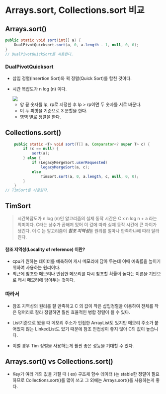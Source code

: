 # Arrays.sort, Collections.sort 비교



## Arrays.sort()

```java
public static void sort(int[] a) {
    DualPivotQuicksort.sort(a, 0, a.length - 1, null, 0, 0);
}
// DualPivotQuickSort를 사용한다.
```

### DualPivotQuicksort

* 삽입 정렬(Insertion Sort)와 퀵 정렬(Quick Sort)를 합친 것이다.

* 시간 복잡도가 n log (n) 이다.

  <img src="https://img1.daumcdn.net/thumb/R1280x0/?scode=mtistory2&fname=https%3A%2F%2Fblog.kakaocdn.net%2Fdn%2FqkyqI%2Fbtq0Ojy018S%2FaFT4WgPljjR4URPB52wej0%2Fimg.png">

  * 양 끝 숫자를 lp, rp로 지정한 후 lp > rp이면 두 숫자를 서로 바꾼다.
  * 이 두 피벗을 기준으로 3 분할을 한다.
  * 영역 별로 정렬을 한다.



## Collections.sort()

```java
    public static <T> void sort(T[] a, Comparator<? super T> c) {
        if (c == null) {
            sort(a);
        } else {
            if (LegacyMergeSort.userRequested)
                legacyMergeSort(a, c);
            else
                TimSort.sort(a, 0, a.length, c, null, 0, 0);
        }
    }
// TimSort를 사용한다.
```

## TimSort

> 시간복잡도가 n log (n)인 알고리즘의 실제 동작 시간은 C x n log n + a 라는 의미이다. C라는 상수가 곱해져 있어 이 값에 따라 실제 동작 시간에 큰 차이가 생긴다. 이 C 는 알고리즘이 ***참조 지역성***을 원리를 얼마나 만족하냐에 따라 달라진다.

#### **참조 지역성(Locality of reference) 이란?**

* cpu가 원하는 데이터를 예측하여 캐시 메모리에 담아 두는데 이때 예측률을 높이기 위하여 사용하는 원리이다.
* 최근에 참조한 메모리나 인접한 메모리를 다시 참조할 확률이 높다는 이론을 기반으로 캐시 메모리에 담아두는 것이다.

### 따라서

* 참조 지역성의 원리를 잘 만족하고 C 의 값이 작은 삽입정렬을 이용하여 전체를 작은 덩어리로 잘라 정렬하면 훨씬 효율적인 병합 정렬이 될 수 있다.

* List기준으로 봤을 때 메모리 주소가 인접한 ArrayList도 있지만 메모리 주소가 붙어있지 않는 LinkedList도 있기 때문에 참조 인접성이 좋지 않아 C의 값이 높습니다.
* 이럴 경우 Tim 정렬을 사용하는게 훨씬 좋은 성능을 기대할 수 있다.



## Arrays.sort() vs Collections.sort()

* Key가 여러 개의 값을 가질 때 ( ex) 구조체 함수 데이터 )는 stable한 정렬이 필요하므로 Collections.sort()를 많이 쓰고 그 외에는 Arrays.sort()를 사용하는게 좋다.

